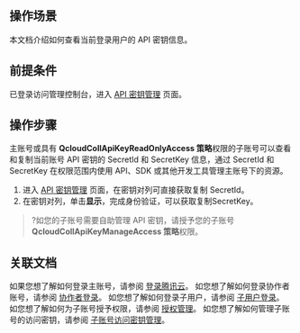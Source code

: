 ## 操作场景
本文档介绍如何查看当前登录用户的 API 密钥信息。
## 前提条件
已登录访问管理控制台，进入 [API 密钥管理](https://console.cloud.tencent.com/cam/capi)  页面。
## 操作步骤
主账号或具有 **QcloudCollApiKeyReadOnlyAccess 策略**权限的子账号可以查看和复制当前账号 API 密钥的 SecretId 和 SecretKey 信息，通过 SecretId 和 SecretKey 在权限范围内使用 API、SDK 或其他开发工具管理主账号下的资源。
1. 进入 [API 密钥管理](https://console.cloud.tencent.com/cam/capi) 页面，在密钥对列可直接获取复制 SecretId。
2. 在密钥对列，单击**显示**，完成身份验证，可以获取复制SecretKey。

>?如您的子账号需要自助管理 API 密钥，请授予您的子账号 **QcloudCollApiKeyManageAccess 策略**权限。

## 关联文档
如果您想了解如何登录主账号，请参阅 [登录腾讯云](https://cloud.tencent.com/document/product/378/43080)。
如您想了解如何登录协作者账号，请参阅 [协作者登录](https://cloud.tencent.com/document/product/598/36621)。
如您想了解如何登录子用户，请参阅 [子用户登录](https://cloud.tencent.com/document/product/598/39133)。
如您想了解如何为子账号授予权限，请参阅 [授权管理](https://cloud.tencent.com/document/product/598/10602)。
如您想了解如何管理子账号的访问密钥，请参阅 [子账号访问密钥管理](https://cloud.tencent.com/document/product/598/37140)。  

